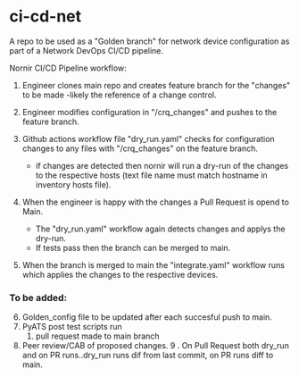 # ci-cd-net

A repo to be used as a "Golden branch" for network device configuration as part of
a Network DevOps CI/CD pipeline.

Nornir CI/CD Pipeline workflow:

1. Engineer clones main repo and creates feature branch for the "changes" to be made -likely the reference of a change control.

2. Engineer modifies configuration in "/crq_changes" and pushes to the feature branch.

3. Github actions workflow file "dry_run.yaml" checks for configuration changes to any files with "/crq_changes" on the feature branch.
   - if changes are detected then nornir will run a dry-run of the changes to the respective hosts (text file name must match hostname in inventory hosts file).
4. When the engineer is happy with the changes a Pull Request is opend to Main.
   - The "dry_run.yaml" workflow again detects changes and applys the dry-run.
   - If tests pass then the branch can be merged to main.
5. When the branch is merged to main the "integrate.yaml" workflow runs which applies the changes to the respective devices.

### To be added:
6. Golden_config file to be updated after each succesful push to main.
7. PyATS post test scripts run 
   1. pull request made to main branch
8. Peer review/CAB of proposed changes.
9 . On Pull Request both dry_run and on PR runs..dry_run runs dif from last commit, on PR runs diff to main.
